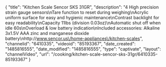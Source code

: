 {
    "title": "Kitchen Scale Sencor SKS 31GR",
    "description": "4 High precision strain gauge sensors\nTare function to reset during weighing\nAcrylic uniform surface for easy and hygienic maintenance\nContrast backlight for easy readability\nCapacity 11lbs (division 0.03oz)\nAutomatic shut off when idle 60s\nOverload & low battery indication\nIncluded accessories: Alkaline 3x1.5V AAA zinc and manganese dioxide battery\nhttp:\/\/www.sencor.us\/home-appliances\/kitchen-scales",
    "channelid": "6410335",
    "videoid": "85193367",
    "date_created": "1485816555",
    "date_modified": "1485816555",
    "type": "captivate",
    "layout": "channelVideo",
    "url": "\/cooking\/kitchen-scale-sencor-sks-31gr\/6410335-85193367"
}